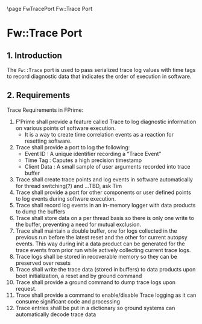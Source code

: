 \page FwTracePort Fw::Trace Port
# Fw::Trace Port

## 1. Introduction
The `Fw::Trace` port is used to pass serialized trace log values with time tags to record diagnostic data that indicates the order of execution in software. 

## 2. Requirements
Trace Requirements in FPrime:
1. F’Prime shall provide a feature called Trace to log diagnostic information on various points of software execution. 
	- It is a way to create time correlation events as a reaction for resetting software. 
2. Trace shall provide a port to log the following:
	- Event ID : A unique identifier recording a “Trace Event”
	- Time Tag : Caputes a high precision timestamp
	- Client Data : A small sample of user arguments recorded into trace buffer
3. Trace shall create trace points and log events in software automatically for thread switching(?) and  ...TBD, ask Tim
4. Trace shall provide a port for other components or user defined points to log events during software execution.
5. Trace shall record log events in an in-memory logger with data products to dump the buffers
6. Trace shall store data on a per thread basis so there is only one write to the buffer, preventing a need for mutual exclusion.
7. Trace shall maintain a double buffer, one for logs collected in the previous run before the latest reset and the other for current autopsy events. This way during init a data product can be generated for the trace events from prior run while actively collecting current trace logs. 
8. Trace logs shall be stored in recoverable memory so they can be preserved over resets
9. Trace shall write the trace data (stored in buffers) to data products upon boot initialization, a reset and by ground command
10. Trace shall provide a ground command to dump trace logs upon request. 
11. Trace shall provide a command to enable/disable Trace logging as it can consume significant code and processing 
12. Trace entries shall be put in a dictionary so ground systems can automatically decode trace data

